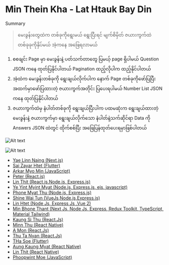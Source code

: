 # Min Thein Kha - Lat Htauk Bay Din

Summary
> မေးခွန်းတွေထဲက တစ်ခုကိုရွေးမယ်
ရွေးပြီးရင် မျက်စိမှိတ် ဇယားကွက်ထဲတစ်ခုခုကိုနှိပ်မယ်
အဲ့ကနေ အဖြေရလာမယ်

1. စစချင်း Page မှာ မေးခွန်းနဲ့ ပတ်သက်တာတွေ ပြမယ့် page ရှိပါမယ် Question JSON ကနေ ထုတ်ပြနိုင်ပါတယ် Pagination ထည့်လိုပါက ထည့်နိုင်ပါတယ်
2. အဲ့ထဲက မေးခွန်းတစ်ခုကို ရွေးချယ်လိုက်ပါက နောက် Page တစ်ခုကိုဖော်ပြပြီး အထက်မှာဖော်ပြထားတဲ့ ဇယားကွက်အတိုင်း ပြပေးရပါမယ် Number List JSON ကနေ ထုတ်ပြနိုင်ပါတယ် 
3. ဇယားကွက်ထဲမှ နံပါတ်တစ်ခုကို ရွေးချယ်ပြီးပါက ပထမဆုံးက ရွေးချယ်ထားတဲ့ မေးခွန်းနဲ့ ဇယားကွက်မှာ ရွေးချယ်လိုက်သော နံပါတ်နဲ့သက်ဆိုင်ရာ Data ကို Answers JSON ထဲတွင် ထိုက်စစ်ပြီး အဖြေပြန်ထုတ်ပေးရမှာဖြစ်ပါတယ်

![Alt text](https://raw.githubusercontent.com/sannlynnhtun-coding/MinTheinKha-LatHtaukBayDin/main/MinTheinKha%20LatHtaukBayDin%20Flow.jpg)

![Alt text](https://raw.githubusercontent.com/sannlynnhtun-coding/MinTheinKha-LatHtaukBayDin/main/MinTheinKha%20LatHtaukBayDin%20Mind%20Map.PNG)

- [Yae Linn Naing (Next.js)](https://github.com/San-Linn-Phyo/mintheinkha)
- [Sai Zayar Htet (Flutter)](https://github.com/SaiZayarHtet7/lat_htauk_bay_din)
- [Arkar Myo Min (JavaScript)](https://github.com/akmm-dev)
- [Peter (React.js)](https://github.com/peterlianpi/mintheinkha-lathtaukbaydin)
- [Lin Thit (React.js,Node.js, Express.js)](https://github.com/LinThit27/MinTheinKha-React-Node-Json.git)
- [Ye Yint Myint Myat (Node.js, Express.js, ejs, javascript)](https://github.com/YeYint3424/MinTheinKha.git)
- [Phone Myat Thu (Node.js, Express.js)](https://github.com/HponeMyatThu/HMTMinTheinKha)
- [Shine Wai Tun (VueJs,Node.js,Express.js)](https://github.com/shinewwaihtun/BayDinApp.git)
- [Lin Htet (Node Js, Express Js ,Vue 2)](https://github.com/LinnHtet29/lattaulkbaydin.git)
- [Min Bhone Thant (Next Js, Node Js, Express, Redux Toolkit, TypeScript, Material Tailwind)](https://github.com/Antaraes/BayDinApp)
- [Kaung Si Thu (React.Js)](https://github.com/kaungsithu202/bay-din)
- [Minn Thu (React Native)](https://github.com/thukyaw11/baydin)
- [A Mon (React.Js)](https://github.com/Amoz19/BayDinApp)
- [Thu Ta Nyan (React.Js)](https://github.com/thutashein/MinTheinKha)
- [THa Soe (Flutter)](https://github.com/THaSoe/baydin_project)
- [Aung Kaung Myat (React Native)](https://github.com/aungkaungmyat9504/bay-din)
- [Lin Thit (React Native)](https://github.com/LinThit27/MinThienKha_ReactNative)
- [Phoopwint Moe (JavaScript)](https://github.com/Mozart-liv/MinTheinKha_LatHtaukBayDin)
